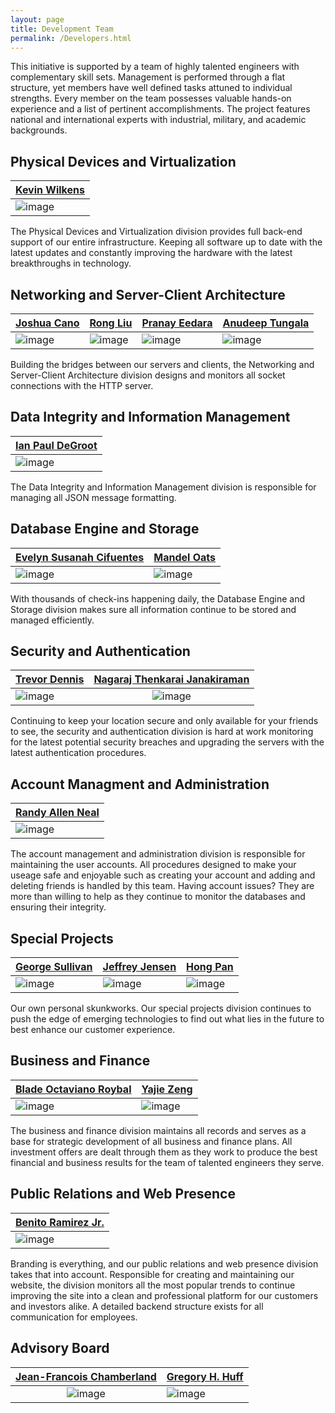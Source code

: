 ```yaml
---
layout: page
title: Development Team
permalink: /Developers.html
---
```


This initiative is supported by a team of highly talented engineers with complementary skill sets.
Management is performed through a flat structure, yet members have well defined tasks attuned to individual strengths.
Every member on the team possesses valuable hands-on experience and a list of pertinent accomplishments.
The project features national and international experts with industrial, military, and academic backgrounds.

## Physical Devices and Virtualization

[Kevin Wilkens](https://github.com/kevinwilkens22) |
--- |
![image](http://i.imgur.com/bzVR84G.jpg) |

The Physical Devices and Virtualization division provides full back-end support of our entire infrastructure. Keeping all software up to date with the latest updates and constantly improving the hardware with the latest breakthroughs in technology.

## Networking and Server-Client Architecture

[Joshua Cano](https://github.com/jacano23) | [Rong Liu](https://github.com/liur180855) | [Pranay Eedara](https://github.com/epranaykumar) | [Anudeep Tungala](https://github.com/nranudeep1990)  
--- | --- | --- | ---
![image](http://i.imgur.com/xghCcCi.jpg) | ![image](http://i.imgur.com/JPeIAOx.jpg) | ![image](http://i.imgur.com/HUdLpn3.jpg) | ![image](http://i.imgur.com/kRRKrSK.jpg) |

Building the bridges between our servers and clients, the Networking and Server-Client Architecture division designs and monitors all socket connections with the HTTP server.

## Data Integrity and Information Management

[Ian Paul DeGroot](https://github.com/iandegroot) |
--- |
![image](http://i.imgur.com/qvX4mgk.jpg) |

The Data Integrity and Information Management division is responsible for managing all JSON message formatting. 

## Database Engine and Storage

[Evelyn Susanah Cifuentes](https://github.com/cifuentesevelyn) | [Mandel Oats](https://github.com/mandeloats) |
--- | --- |
![image](http://i.imgur.com/Evg5ZOL.jpg) | ![image](http://i.imgur.com/IVBV1xo.jpg) |

With thousands of check-ins happening daily, the Database Engine and Storage division makes sure all information continue to be stored and managed efficiently.

## Security and Authentication 

[Trevor Dennis](https://github.com/td08) | [Nagaraj Thenkarai Janakiraman](https://github.com/tjnagaraj) |
--- |:---:|
![image](http://i.imgur.com/M98oJKW.jpg) | ![image](http://i.imgur.com/gJ0Ltnk.jpg) |

Continuing to keep your location secure and only available for your friends to see, the security and authentication division is hard at work monitoring for the latest potential security breaches and upgrading the servers with the latest authentication procedures. 

## Account Managment and Administration

[Randy Allen Neal](https://github.com/gmnealusn) |
--- |
![image](http://i.imgur.com/7Bc1z6K.jpg) |

The account management and administration division is responsible for maintaining the user accounts. All procedures designed to make your useage safe and enjoyable  such as creating your account and adding and deleting friends is handled by this team. Having account issues? They are more than willing to help as they continue to monitor the databases and ensuring their integrity.

## Special Projects

[George Sullivan](https://github.com/I-Love-Github) | [Jeffrey Jensen](https://github.com/happycamper) | [Hong Pan](https://github.com/hongpan0507) |
--- | --- | --- |
![image](http://i.imgur.com/08ZCp5T.jpg) | ![image](http://i.imgur.com/UpIqJps.png) | ![image](http://i.imgur.com/qQzqkhA.jpg) |

Our own personal skunkworks. Our special projects division continues to push the edge of emerging technologies to find out what lies in the future to best enhance our customer experience.

## Business and Finance

[Blade Octaviano Roybal](https://github.com/Bladeroybal) | [Yajie Zeng](https://github.com/yjzeng8833) |
--- | --- |
![image](http://i.imgur.com/9oavJNv.jpg) | ![image](http://i.imgur.com/mQ7Vr9E.jpg) |

The business and finance division maintains all records and serves as a base for strategic development of all business and finance plans. All investment offers are dealt through them as they work to produce the best financial and business results for the team of talented engineers they serve.

## Public Relations and Web Presence

[Benito Ramirez Jr.](https://github.com/BenitoRamirezJr) |
--- |
![image](http://i.imgur.com/Ek4A1uK.jpg) |

Branding is everything, and our public relations and web presence division takes that into account. Responsible for creating and maintaining our website, the division monitors all the most popular trends to continue improving the site into a clean and professional platform for our customers and investors alike. A detailed backend structure exists for all communication for employees.

## Advisory Board

[Jean-Francois Chamberland](https://github.com/chmbrlnd) | [Gregory H. Huff](https://github.com/ghuff) |
|:---:| --- |
![image](http://i.imgur.com/mT1cDNd.jpg) | ![image](http://i.imgur.com/eu0c0pw.jpg) |
